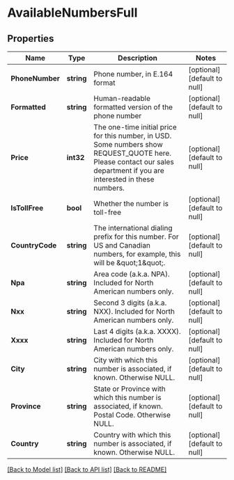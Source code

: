 # AvailableNumbersFull

## Properties
Name | Type | Description | Notes
------------ | ------------- | ------------- | -------------
**PhoneNumber** | **string** | Phone number, in E.164 format | [optional] [default to null]
**Formatted** | **string** | Human-readable formatted version of the phone number | [optional] [default to null]
**Price** | **int32** | The one-time initial price for this number, in USD. Some numbers show REQUEST_QUOTE here. Please contact our sales department if you are interested in these numbers. | [optional] [default to null]
**IsTollFree** | **bool** | Whether the number is toll-free | [optional] [default to null]
**CountryCode** | **string** | The international dialing prefix for this number. For US and Canadian numbers, for example, this will be \&quot;1\&quot;. | [optional] [default to null]
**Npa** | **string** | Area code (a.k.a. NPA). Included for North American numbers only. | [optional] [default to null]
**Nxx** | **string** | Second 3 digits (a.k.a. NXX). Included for North American numbers only. | [optional] [default to null]
**Xxxx** | **string** | Last 4 digits (a.k.a. XXXX). Included for North American numbers only. | [optional] [default to null]
**City** | **string** | City with which this number is associated, if known. Otherwise NULL. | [optional] [default to null]
**Province** | **string** | State or Province with which this number is associated, if known. Postal Code. Otherwise NULL. | [optional] [default to null]
**Country** | **string** | Country with which this number is associated, if known. Otherwise NULL. | [optional] [default to null]

[[Back to Model list]](../README.md#documentation-for-models) [[Back to API list]](../README.md#documentation-for-api-endpoints) [[Back to README]](../README.md)


